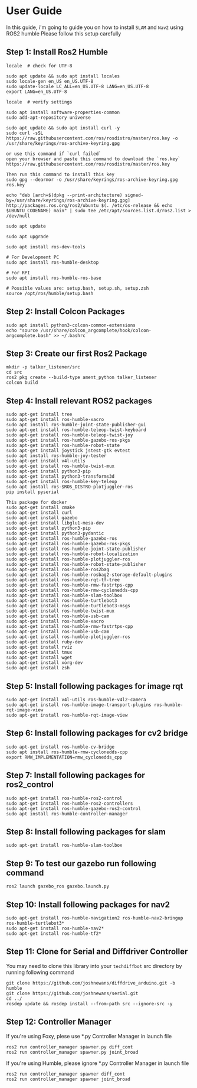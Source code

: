 # User Guide

In this guide, i'm going to guide you on how to install `SLAM` and `Nav2` using ROS2 humble
Please follow this setup carefully

## Step 1: Install Ros2 Humble 
```
locale  # check for UTF-8

sudo apt update && sudo apt install locales
sudo locale-gen en_US en_US.UTF-8
sudo update-locale LC_ALL=en_US.UTF-8 LANG=en_US.UTF-8
export LANG=en_US.UTF-8

locale  # verify settings

sudo apt install software-properties-common
sudo add-apt-repository universe

sudo apt update && sudo apt install curl -y
sudo curl -sSL https://raw.githubusercontent.com/ros/rosdistro/master/ros.key -o /usr/share/keyrings/ros-archive-keyring.gpg

or use this command if `curl failed`
open your browser and paste this command to download the `ros.key`
https://raw.githubusercontent.com/ros/rosdistro/master/ros.key

Then run this command to install this key
sudo gpg --dearmor -o /usr/share/keyrings/ros-archive-keyring.gpg ros.key

echo "deb [arch=$(dpkg --print-architecture) signed-by=/usr/share/keyrings/ros-archive-keyring.gpg] http://packages.ros.org/ros2/ubuntu $(. /etc/os-release && echo $UBUNTU_CODENAME) main" | sudo tee /etc/apt/sources.list.d/ros2.list > /dev/null

sudo apt update

sudo apt upgrade

sudo apt install ros-dev-tools

# For Development PC
sudo apt install ros-humble-desktop

# For RPI 
sudo apt install ros-humble-ros-base

# Possible values are: setup.bash, setup.sh, setup.zsh
source /opt/ros/humble/setup.bash
```

## Step 2: Install Colcon Packages
```
sudo apt install python3-colcon-common-extensions
echo "source /usr/share/colcon_argcomplete/hook/colcon-argcomplete.bash" >> ~/.bashrc
```

## Step 3: Create our first Ros2 Package
```
mkdir -p talker_listener/src
cd src
ros2 pkg create --build-type ament_python talker_listener
colcon build
```

## Step 4: Install relevant ROS2 packages 
```
sudo apt-get install tree
sudo apt-get install ros-humble-xacro
sudo apt install ros-humble-joint-state-publisher-gui
sudo apt-get install ros-humble-teleop-twist-keyboard
sudo apt-get install ros-humble-teleop-twist-joy
sudo apt-get install ros-humble-gazebo-ros-pkgs 
sudo apt-get install ros-humble-robot-state
sudo apt-get install joystick jstest-gtk evtest
sudo apt install ros-humble-joy-tester
sudo apt-get install v4l-utils
sudo apt-get install ros-humble-twist-mux
sudo apt-get install python3-pip
sudo apt-get install python3-transforms3d
sudo apt-get install ros-humble-key-teleop
sudo apt install ros-$ROS_DISTRO-plotjuggler-ros
pip install pyserial

This package for docker
sudo apt-get install cmake
sudo apt-get install curl
sudo apt-get install gazebo 
sudo apt-get install libglu1-mesa-dev
sudo apt-get install python3-pip
sudo apt-get install python3-pydantic
sudo apt-get install ros-humble-gazebo-ros
sudo apt-get install ros-humble-gazebo-ros-pkgs
sudo apt-get install ros-humble-joint-state-publisher
sudo apt-get install ros-humble-robot-localization
sudo apt-get install ros-humble-plotjuggler-ros
sudo apt-get install ros-humble-robot-state-publisher
sudo apt-get install ros-humble-ros2bag
sudo apt-get install ros-humble-rosbag2-storage-default-plugins
sudo apt-get install ros-humble-rqt-tf-tree
sudo apt-get install ros-humble-rmw-fastrtps-cpp 
sudo apt-get install ros-humble-rmw-cyclonedds-cpp 
sudo apt-get install ros-humble-slam-toolbox 
sudo apt-get install ros-humble-turtlebot3 
sudo apt-get install ros-humble-turtlebot3-msgs 
sudo apt-get install ros-humble-twist-mux 
sudo apt-get install ros-humble-usb-cam 
sudo apt-get install ros-humble-xacro
sudo apt-get install ros-humble-rmw-fastrtps-cpp
sudo apt-get install ros-humble-usb-cam
sudo apt-get install ros-humble-plotjuggler-ros
sudo apt-get install ruby-dev 
sudo apt-get install rviz 
sudo apt-get install tmux 
sudo apt-get install wget 
sudo apt-get install xorg-dev 
sudo apt-get install zsh
```

## Step 5: Install following packages for image rqt
```
sudo apt-get install v4l-utils ros-humble-v4l2-camera
sudo apt-get install ros-humble-image-transport-plugins ros-humble-rqt-image-view
sudo apt-get install ros-humble-rqt-image-view
```

## Step 6: Install following packages for cv2 bridge
```
sudo apt-get install ros-humble-cv-bridge
sudo apt install ros-humble-rmw-cyclonedds-cpp
export RMW_IMPLEMENTATION=rmw_cyclonedds_cpp
```

## Step 7: Install following packages for ros2_control
```
sudo apt-get install ros-humble-ros2-control
sudo apt-get install ros-humble-ros2-controllers
sudo apt-get install ros-humble-gazebo-ros2-control
sudo apt install ros-humble-controller-manager
```

## Step 8: Install following packages for slam 
```
sudo apt-get install ros-humble-slam-toolbox
```

## Step 9: To test our gazebo run following command
```
ros2 launch gazebo_ros gazebo.launch.py
```

## Step 10: Install following packages for nav2
```
sudo apt-get install ros-humble-navigation2 ros-humble-nav2-bringup ros-humble-turtlebot3*
sudo apt-get install ros-humble-nav2*
sudo apt-get install ros-humble-tf2*
```

## Step 11: Clone for Serial and Diffdriver Controller
You may need to clone this library into your `techdiffbot` src directory by running following command
```
git clone https://github.com/joshnewans/diffdrive_arduino.git -b humble
git clone https://github.com/joshnewans/serial.git
cd ../
rosdep update && rosdep install --from-path src --ignore-src -y
```

## Step 12: Controller Manager
If you're using Foxy, plese use *.py Controller Manager in launch file
```
ros2 run controller_manager spawner.py diff_cont
ros2 run controller_manager spawner.py joint_broad
```

If you're using Humble, please ignore *.py Controller Manager in launch file
```
ros2 run controller_manager spawner diff_cont
ros2 run controller_manager spawner joint_broad
```




